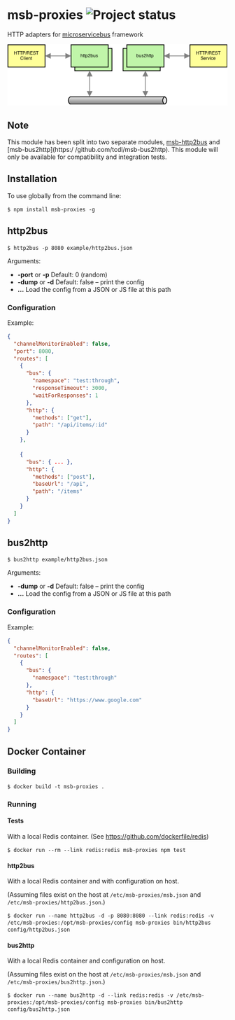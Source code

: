 # msb-proxies ![Project status](https://travis-ci.org/tcdl/msb-proxies.svg?branch=master)

HTTP adapters for [microservicebus](http://github.com/tcdl/msb) framework

![e.g. http2bus and bus2http](doc/end-to-end.png)

## Note

This module has been split into two separate modules, [msb-http2bus](https://github.com/tcdl/msb-http2bus) and [msb-bus2http](https:/
/github.com/tcdl/msb-bus2http). This module will only be available for compatibility and integration tests.

## Installation

To use globally from the command line:

```
$ npm install msb-proxies -g
```

## http2bus

```
$ http2bus -p 8080 example/http2bus.json
```

Arguments:
- **-port** or **-p** Default: 0 (random)
- **-dump** or **-d** Default: false – print the config
- **...** Load the config from a JSON or JS file at this path

### Configuration

Example:

```json
{
  "channelMonitorEnabled": false,
  "port": 8080,
  "routes": [
    {
      "bus": {
        "namespace": "test:through",
        "responseTimeout": 3000,
        "waitForResponses": 1
      },
      "http": {
        "methods": ["get"],
        "path": "/api/items/:id"
      }
    },

    {
      "bus": { ... },
      "http": {
        "methods": ["post"],
        "baseUrl": "/api",
        "path": "/items"
      }
    }
  ]
}
```

## bus2http

```
$ bus2http example/http2bus.json
```

Arguments:
- **-dump** or **-d** Default: false – print the config
- **...** Load the config from a JSON or JS file at this path

### Configuration

Example:

```json
{
  "channelMonitorEnabled": false,
  "routes": [
    {
      "bus": {
        "namespace": "test:through"
      },
      "http": {
        "baseUrl": "https://www.google.com"
      }
    }
  ]
}
```

## Docker Container

### Building

```
$ docker build -t msb-proxies .
```

### Running

#### Tests

With a local Redis container. (See https://github.com/dockerfile/redis)

```
$ docker run --rm --link redis:redis msb-proxies npm test
```

#### http2bus

With a local Redis container and with configuration on host.

(Assuming files exist on the host at `/etc/msb-proxies/msb.json` and `/etc/msb-proxies/http2bus.json`.)

```
$ docker run --name http2bus -d -p 8080:8080 --link redis:redis -v /etc/msb-proxies:/opt/msb-proxies/config msb-proxies bin/http2bus config/http2bus.json
```

#### bus2http

With a local Redis container and configuration on host.

(Assuming files exist on the host at `/etc/msb-proxies/msb.json` and `/etc/msb-proxies/bus2http.json`.)

```
$ docker run --name bus2http -d --link redis:redis -v /etc/msb-proxies:/opt/msb-proxies/config msb-proxies bin/bus2http config/bus2http.json
```
